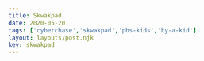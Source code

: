 ```yaml
---
title: Skwakpad
date: 2020-05-20
tags: ['cyberchase','skwakpad','pbs-kids','by-a-kid']
layout: layouts/post.njk
key: skwakpad
---
```

